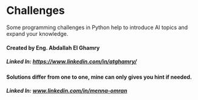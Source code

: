 # Challenges
Some programming challenges in Python help to introduce AI topics and expand your knowledge.

#### Created by Eng. Abdallah El Ghamry
##### Linked In: https://www.linkedin.com/in/atghamry/

#### Solutions differ from one to one, mine can only gives you hint if needed. 
##### Linked In: www.linkedin.com/in/menna-omran

